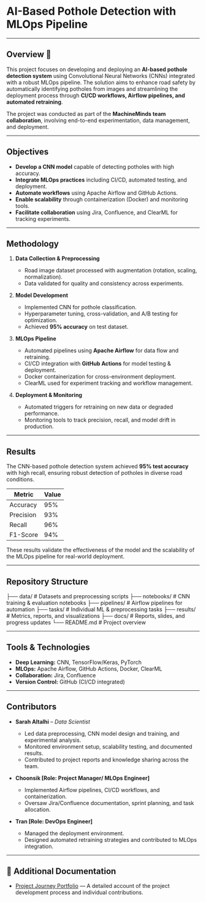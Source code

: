 # AI-Based Pothole Detection with MLOps Pipeline 
---
## Overview 🚧
This project focuses on developing and deploying an **AI-based pothole detection system** using Convolutional Neural Networks (CNNs) integrated with a robust MLOps pipeline. The solution aims to enhance road safety by automatically identifying potholes from images and streamlining the deployment process through **CI/CD workflows, Airflow pipelines, and automated retraining**.

The project was conducted as part of the **MachineMinds team collaboration**, involving end-to-end experimentation, data management, and deployment.

---

## Objectives
- **Develop a CNN model** capable of detecting potholes with high accuracy.  
- **Integrate MLOps practices** including CI/CD, automated testing, and deployment.  
- **Automate workflows** using Apache Airflow and GitHub Actions.  
- **Enable scalability** through containerization (Docker) and monitoring tools.  
- **Facilitate collaboration** using Jira, Confluence, and ClearML for tracking experiments.  

---

## Methodology
1. **Data Collection & Preprocessing**
   - Road image dataset processed with augmentation (rotation, scaling, normalization).
   - Data validated for quality and consistency across experiments.

2. **Model Development**
   - Implemented CNN for pothole classification.
   - Hyperparameter tuning, cross-validation, and A/B testing for optimization.
   - Achieved **95% accuracy** on test dataset.

3. **MLOps Pipeline**
   - Automated pipelines using **Apache Airflow** for data flow and retraining.
   - CI/CD integration with **GitHub Actions** for model testing & deployment.
   - Docker containerization for cross-environment deployment.
   - ClearML used for experiment tracking and workflow management.

4. **Deployment & Monitoring**
   - Automated triggers for retraining on new data or degraded performance.
   - Monitoring tools to track precision, recall, and model drift in production.

---

## Results
The CNN-based pothole detection system achieved **95% test accuracy** with high recall, ensuring robust detection of potholes in diverse road conditions.

| Metric        | Value |
|---------------|-------|
| Accuracy      | 95%   |
| Precision     | 93%   |
| Recall        | 96%   |
| F1-Score      | 94%   |

These results validate the effectiveness of the model and the scalability of the MLOps pipeline for real-world deployment.

---

## Repository Structure

├── data/ # Datasets and preprocessing scripts
├── notebooks/ # CNN training & evaluation notebooks
├── pipelines/ # Airflow pipelines for automation
├── tasks/ # Individual ML & preprocessing tasks
├── results/ # Metrics, reports, and visualizations
├── docs/ # Reports, slides, and progress updates
└── README.md # Project overview

---
## Tools & Technologies
- **Deep Learning:** CNN, TensorFlow/Keras, PyTorch  
- **MLOps:** Apache Airflow, GitHub Actions, Docker, ClearML  
- **Collaboration:** Jira, Confluence  
- **Version Control:** GitHub (CI/CD integrated)  

---

## Contributors
- **Sarah Altalhi** – *Data Scientist*  
  - Led data preprocessing, CNN model design and training, and experimental analysis.  
  - Monitored environment setup, scalability testing, and documented results.  
  - Contributed to project reports and knowledge sharing across the team. 

- **Choonsik [Role: Project Manager/ MLOps Engineer]**  
  - Implemented Airflow pipelines, CI/CD workflows, and containerization.
  - Oversaw Jira/Confluence documentation, sprint planning, and task allocation.

- **Tran [Role: DevOps Engineer]**  
  - Managed the deployment environment.
  - Designed automated retraining strategies and contributed to MLOps integration.


---

## 📄 Additional Documentation  
- [Project Journey Portfolio](docs/Project_Journey_Portfolio_Sarah_Altalhi.pdf) — A detailed account of the project development process and individual contributions.
